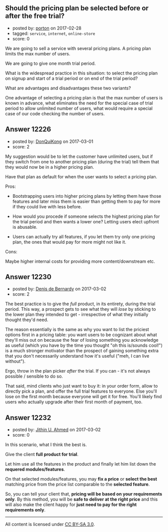 ## Should the pricing plan be selected before or after the free trial?

- posted by: [porton](https://stackexchange.com/users/457033/porton) on 2017-02-28
- tagged: `service`, `internet`, `online-store`
- score: 0

We are going to sell a service with several pricing plans. A pricing plan limits the max number of users.

We are going to give one month trial period.

What is the widespread practice in this situation: to select the pricing plan on signup and start of a trial period or on end of the trial period?

What are advantages and disadvantages these two variants?

One advantage of selecting a pricing plan is that the max number of users is known in advance, what eliminates the need for the special case of trial period to allow unlimited number of users, what would require a special case of our code checking the number of users.


## Answer 12226

- posted by: [DonQuiKong](https://stackexchange.com/users/9739821/donquikong) on 2017-03-01
- score: 2

My suggestion would be to let the customer have unlimited users, but if they switch from one to another pricing plan (during the trial) tell them that they would now be in a higher pricing plan. 

Have that plan as default for when the user wants to select a pricing plan. 

Pros:

- Bootstrapping users into higher pricing plans by letting them have those features and later miss them is easier than getting them to pay for more if they could live with less before.

- How would you procede if someone selects the highest pricing plan for the trial period and then wants a lower one? Letting users elect upfront is abusable.

- Users can actually try all features, if you let them try only one pricing plan, the ones that would pay for more might not like it.

Cons:

Maybe higher internal costs for providing more content/downstream etc. 


## Answer 12230

- posted by: [Denis de Bernardy](https://stackexchange.com/users/182468/denis-de-bernardy) on 2017-03-02
- score: 2

The best practice is to give the _full_ product, in its entirety, during the trial period. This way, a prospect gets to see what they will _lose_ by sticking to the lower plan they intended to get - irrespective of what they initially thought they'd need.

The reason essentially is the same as why you want to list the priciest options first in a pricing table: you want users to be cognizant about what they'll miss out on because the fear of losing something you acknowledge as useful (which you have by the time you thought "oh this is/sounds cool!") is a much stronger motivator than the prospect of gaining something extra that you don't necessarily understand how it's useful ("meh, I can live without").

Ergo, throw in the plan picker _after_ the trial. If you can - it's not always possible / sensible to do so.

That said, mind clients who just want to buy it: in your order form, allow to directly pick a plan, and offer the full trial features to everyone. Else you'll lose on the first month because everyone will get it for free. You'll likely find users who actually upgrade after their first month of payment, too.


## Answer 12232

- posted by: [Jithin U. Ahmed](https://stackexchange.com/users/3244972/jithin-u-ahmed) on 2017-03-02
- score: 0

In this scenario, what I think the best is.

Give the client **full product for trial**.

Let him use all the features in the product and finally let him list down the **requered modules/features**.

On that selected modules/features, you may **fix a price** or **select the best** matching price from the price list comparable to the **selected feature**.

So, you can tell your client that, **pricing will be based on your requirements only**. By this method, you will be **safe to deliver at the right price** and this will also make the client happy for **just need to pay for the right requirements only**.



---

All content is licensed under [CC BY-SA 3.0](https://creativecommons.org/licenses/by-sa/3.0/).
